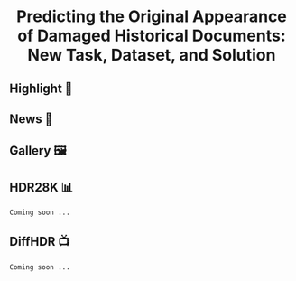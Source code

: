 <div align=center>

# Predicting the Original Appearance of Damaged Historical Documents: New Task, Dataset, and Solution

</div>

## Highlight 🌟

## News 📰

## Gallery 🖼️

## HDR28K 📊
```bash
Coming soon ...
```

## DiffHDR 📺
```bash
Coming soon ...
```
